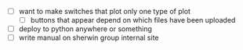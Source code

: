 
- [ ] want to make switches that plot only one type of plot
  - [ ] buttons that appear depend on which files have been uploaded
- [ ] deploy to python anywhere or something
- [ ] write manual on sherwin group internal site
